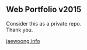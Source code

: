 Web Portfolio v2015
-------------------

Consider this as a private repo.  
Thank you.

[jaewoong.info](http://jaewoong.info)